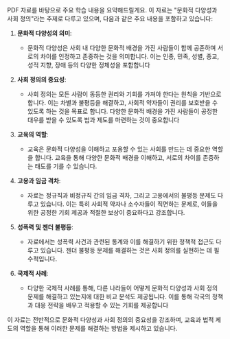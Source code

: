 PDF 자료를 바탕으로 주요 학습 내용을 요약해드릴게요. 이 자료는 "문화적 다양성과 사회 정의"라는 주제로 다루고 있으며, 다음과 같은 주요 내용을 포함하고 있습니다:

1. **문화적 다양성의 의미**:
   - 문화적 다양성은 사회 내 다양한 문화적 배경을 가진 사람들이 함께 공존하며 서로의 차이를 인정하고 존중하는 것을 의미합니다. 이는 인종, 민족, 성별, 종교, 성적 지향, 장애 등의 다양한 정체성을 포함합니다

2. **사회 정의의 중요성**:
   - 사회 정의는 모든 사람이 동등한 권리와 기회를 가져야 한다는 원칙을 기반으로 합니다. 이는 차별과 불평등을 해결하고, 사회적 약자들이 권리를 보호받을 수 있도록 하는 것을 목표로 합니다. 다양한 문화적 배경을 가진 사람들이 공정한 대우를 받을 수 있도록 법과 제도를 마련하는 것이 중요합니다

3. **교육의 역할**:
   - 교육은 문화적 다양성을 이해하고 포용할 수 있는 사회를 만드는 데 중요한 역할을 합니다. 교육을 통해 다양한 문화적 배경을 이해하고, 서로의 차이를 존중하는 태도를 기를 수 있습니다.

4. **고용과 임금 격차**:
   - 자료는 정규직과 비정규직 간의 임금 격차, 그리고 고용에서의 불평등 문제도 다루고 있습니다. 이는 특히 사회적 약자나 소수자들이 직면하는 문제로, 이들을 위한 공정한 기회 제공과 적절한 보상이 중요하다고 강조합니다.

5. **성폭력 및 젠더 불평등**:
   - 자료에서는 성폭력 사건과 관련된 통계와 이를 해결하기 위한 정책적 접근도 다루고 있습니다. 젠더 불평등 문제를 해결하는 것은 사회 정의를 실현하는 데 필수적입니다.

6. **국제적 사례**:
   - 다양한 국제적 사례를 통해, 다른 나라들이 어떻게 문화적 다양성과 사회 정의 문제를 해결하고 있는지에 대한 비교 분석도 제공됩니다. 이를 통해 각국의 정책과 대응 전략을 배우고 적용할 수 있는 기회를 제공합니다

이 자료는 전반적으로 문화적 다양성과 사회 정의의 중요성을 강조하며, 교육과 법적 제도의 역할을 통해 이러한 문제를 해결하는 방법을 제시하고 있습니다.